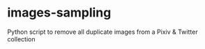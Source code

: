 # images-sampling
Python script to remove all duplicate images from a Pixiv &amp; Twitter collection

